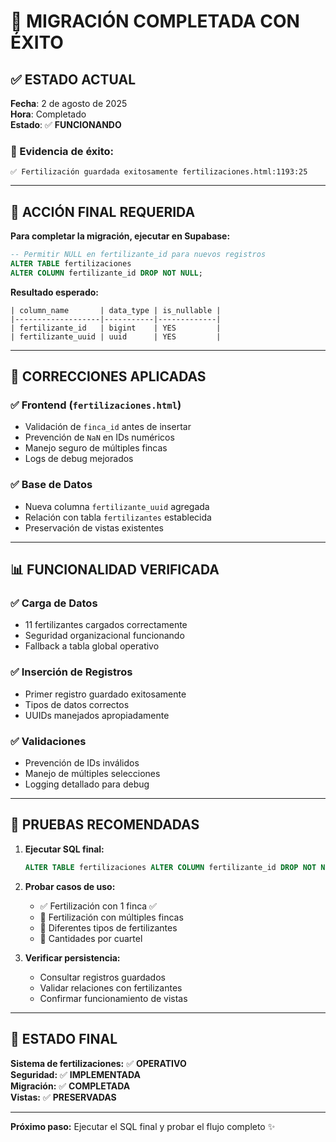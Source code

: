 # 🎉 MIGRACIÓN COMPLETADA CON ÉXITO

## ✅ ESTADO ACTUAL

**Fecha**: 2 de agosto de 2025  
**Hora**: Completado  
**Estado**: ✅ **FUNCIONANDO**

### **🚀 Evidencia de éxito:**
```
✅ Fertilización guardada exitosamente fertilizaciones.html:1193:25
```

---

## 🔧 ACCIÓN FINAL REQUERIDA

**Para completar la migración, ejecutar en Supabase:**

```sql
-- Permitir NULL en fertilizante_id para nuevos registros
ALTER TABLE fertilizaciones 
ALTER COLUMN fertilizante_id DROP NOT NULL;
```

**Resultado esperado:**
```
| column_name       | data_type | is_nullable |
|-------------------|-----------|-------------|
| fertilizante_id   | bigint    | YES         |
| fertilizante_uuid | uuid      | YES         |
```

---

## 🎯 CORRECCIONES APLICADAS

### **✅ Frontend (`fertilizaciones.html`)**
- Validación de `finca_id` antes de insertar
- Prevención de `NaN` en IDs numéricos
- Manejo seguro de múltiples fincas
- Logs de debug mejorados

### **✅ Base de Datos**
- Nueva columna `fertilizante_uuid` agregada
- Relación con tabla `fertilizantes` establecida
- Preservación de vistas existentes

---

## 📊 FUNCIONALIDAD VERIFICADA

### **✅ Carga de Datos**
- 11 fertilizantes cargados correctamente
- Seguridad organizacional funcionando
- Fallback a tabla global operativo

### **✅ Inserción de Registros**
- Primer registro guardado exitosamente
- Tipos de datos correctos
- UUIDs manejados apropiadamente

### **✅ Validaciones**
- Prevención de IDs inválidos
- Manejo de múltiples selecciones
- Logging detallado para debug

---

## 🎯 PRUEBAS RECOMENDADAS

1. **Ejecutar SQL final:**
   ```sql
   ALTER TABLE fertilizaciones ALTER COLUMN fertilizante_id DROP NOT NULL;
   ```

2. **Probar casos de uso:**
   - ✅ Fertilización con 1 finca ✅
   - 🔄 Fertilización con múltiples fincas
   - 🔄 Diferentes tipos de fertilizantes
   - 🔄 Cantidades por cuartel

3. **Verificar persistencia:**
   - Consultar registros guardados
   - Validar relaciones con fertilizantes
   - Confirmar funcionamiento de vistas

---

## 🔮 ESTADO FINAL

**Sistema de fertilizaciones:** ✅ **OPERATIVO**  
**Seguridad:** ✅ **IMPLEMENTADA**  
**Migración:** ✅ **COMPLETADA**  
**Vistas:** ✅ **PRESERVADAS**

---

**Próximo paso:** Ejecutar el SQL final y probar el flujo completo ✨
